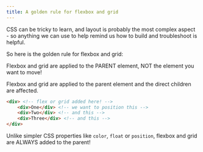 ```yaml
---
title: A golden rule for flexbox and grid
---
```


<div class="panels">
<div>

CSS can be tricky to learn, and layout is probably the most complex aspect - so anything we can use to help remind us how to build and troubleshoot is helpful.

So here is the golden rule for flexbox and grid:

<p class="lead">Flexbox and grid are applied to the PARENT element, NOT the element you want to move!</p>

Flexbox and grid are applied to the parent element and the direct children are affected.

</div>
<div>

```html
<div> <!-- flex or grid added here! -->
    <div>One</div> <!-- we want to position this -->
    <div>Two</div> <!-- and this -->
    <div>Three</div> <!-- and this -->
</div>
```

Unlike simpler CSS properties like `color`, `float` or `position`, flexbox and grid are ALWAYS added to the parent!

</div>
</div>
